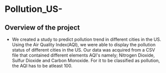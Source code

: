# Pollution_US-
## Overview of the project
- We created a study to predict pollution trend in different cities in the US. Using the Air Quality Index(AQI), we were able to display the pollution status of different cities in the US. Our data was acquired from a CSV file that contained different elements AQI's namely; Nitrogen Dioxide, Sulfur Dioxide and Carbon Monoxide. For it to be classified as pollution, the AQI has to be atleast 100. 
